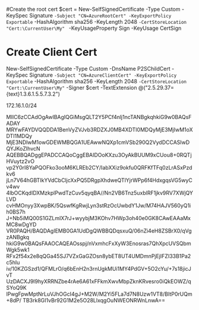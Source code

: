 
#Create the root cert
$cert = New-SelfSignedCertificate -Type Custom -KeySpec Signature `
-Subject "CN=AzureRootCert" -KeyExportPolicy Exportable `
-HashAlgorithm sha256 -KeyLength 2048 `
-CertStoreLocation "Cert:\CurrentUser\My"  `
-KeyUsageProperty Sign -KeyUsage CertSign

 # Create Client Cert
New-SelfSignedCertificate -Type Custom -DnsName P2SChildCert -KeySpec Signature `
-Subject "CN=AzureClientCert" -KeyExportPolicy Exportable `
-HashAlgorithm sha256 -KeyLength 2048 `
-CertStoreLocation "Cert:\CurrentUser\My" `
-Signer $cert -TextExtension @("2.5.29.37={text}1.3.6.1.5.5.7.3.2")

172.16.1.0/24

MIIC6zCCAdOgAwIBAgIQGiMsgQLT2Y5PCf4nlj1ncTANBgkqhkiG9w0BAQsFADAY
MRYwFAYDVQQDDA1BenVyZVJvb3RDZXJ0MB4XDTI0MDQyMjE3MjIwM1oXDTI1MDQy
MjE3NDIwM1owGDEWMBQGA1UEAwwNQXp1cmVSb290Q2VydDCCASIwDQYJKoZIhvcN
AQEBBQADggEPADCCAQoCggEBAIDOoKXzu3OyAkBUUM9xCUou8+0RQTjHVuytz2vO
vp2Y0rI8YaPQOFko3ooM6KLREb2CY/IabXXiz9okfu0QRFKfTFq0zLrASxPzdkv6
jLn7V64hGBTIkYVdCbCljcXxPQ5DRgpXhdweQTlYjrWPp6f4HdxgqsVG5wyCv4wv
4lbOCKqdIDXMzkplPwdTzCuv5qyqBA//Nn2VB6Tnz5uxblRF1jkv9RV7XWjQYLVD
cvHMOnyy3XwpBK/5QswfKgRwjLyn3stRzOcUwbdY1Jw/M74HAJV560yQ1ih0BS7h
J+Nb5iMQ00S1GZLmIX7rJ+wyybjM3KOhv7HWp3oh40e0GK8CAwEAAaMxMC8wDgYD
VR0PAQH/BAQDAgIEMB0GA1UdDgQWBBQDqsxuQ/06nZi4eH8ZSBrX0/qVgzANBgkq
hkiG9w0BAQsFAAOCAQEAOsspj/nVxmhcFxXyW3Enosras7QhXpcUVSQbmWgk5wk1
RFx2f54x2e8qQGa45SJ7VZxGaGZOsn8ybET8UT4UMDmnPjEjIFZI33B1Pa2c5hIu
iv/10KZGSzd1/QFMLrO/q6bEnH2n3rnUgkMUi1MY4PdGV+5O2cYu/+7s18jicJvT
UzDACXJ9l9hyXRRNZbe4rAe6A61xFFkmXwvMbpZknKRvesro0iQkEOWZ/qSYoQ9K
lPwgFpwMptNrLuVJhOGcI4gJ+M2W/M2Yi5FLa7d7N8Uzw1VT8/BItP0rUQm+8dP/
TB3rk8GI1vBr92G1M2e5O28LlxqgOuNWEONRWnLnwA==

